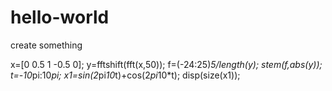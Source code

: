 # hello-world
create something

x=[0 0.5 1 -0.5 0];
y=fftshift(fft(x,50));
f=(-24:25)*5/length(y);
stem(f,abs(y));
t=-10*pi:10*pi;
x1=sin(2*pi*10*t)+cos(2*pi*10*t);
disp(size(x1));
